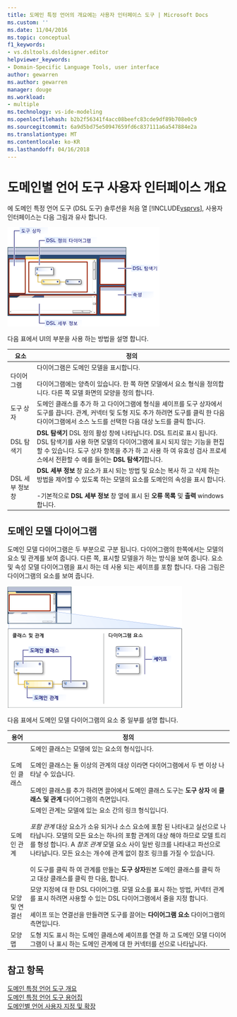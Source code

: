 ```yaml
---
title: 도메인 특정 언어의 개요에는 사용자 인터페이스 도구 | Microsoft Docs
ms.custom: ''
ms.date: 11/04/2016
ms.topic: conceptual
f1_keywords:
- vs.dsltools.dsldesigner.editor
helpviewer_keywords:
- Domain-Specific Language Tools, user interface
author: gewarren
ms.author: gewarren
manager: douge
ms.workload:
- multiple
ms.technology: vs-ide-modeling
ms.openlocfilehash: b2b2f56341f4acc08beefc83cde9df89b708e0c9
ms.sourcegitcommit: 6a9d5bd75e50947659fd6c837111a6a547884e2a
ms.translationtype: MT
ms.contentlocale: ko-KR
ms.lasthandoff: 04/16/2018
---
```

# <a name="overview-of-the-domain-specific-language-tools-user-interface"></a>도메인별 언어 도구 사용자 인터페이스 개요
에 도메인 특정 언어 도구 (DSL 도구) 솔루션을 처음 열 [!INCLUDE[vsprvs](../code-quality/includes/vsprvs_md.md)], 사용자 인터페이스는 다음 그림과 유사 합니다.  
  
 ![dsl 디자이너](../modeling/media/dsl_designer.png "dsl_designer")  
  
 다음 표에서 UI의 부분을 사용 하는 방법을 설명 합니다.  
  
|**요소**|**정의**|  
|-----------------|--------------------|  
|다이어그램|다이어그램은 도메인 모델을 표시합니다.<br /><br /> 다이어그램에는 양측이 있습니다. 한 쪽 하면 모델에서 요소 형식을 정의합니다. 다른 쪽 모델 화면의 모양을 정의 합니다.|  
|도구 상자|도메인 클래스를 추가 하 고 다이어그램에 형식을 셰이프를 도구 상자에서 도구를 끕니다. 관계, 커넥터 및 도형 지도 추가 하려면 도구를 클릭 한 다음 다이어그램에서 소스 노드를 선택한 다음 대상 노드를 클릭 합니다.|  
|DSL 탐색기|**DSL 탐색기** DSL 정의 활성 창에 나타납니다. DSL 트리로 표시 됩니다. DSL 탐색기를 사용 하면 모델의 다이어그램에 표시 되지 않는 기능을 편집할 수 있습니다. 도구 상자 항목을 추가 하 고 사용 하 여 유효성 검사 프로세스에서 전환할 수 예를 들어는 **DSL 탐색기**합니다.|  
|DSL 세부 정보 창|**DSL 세부 정보** 창 요소가 표시 되는 방법 및 요소는 복사 하 고 삭제 하는 방법을 제어할 수 있도록 하는 모델의 요소를 도메인의 속성을 표시 합니다.<br /><br /> -기본적으로 **DSL 세부 정보** 창 옆에 표시 된 **오류 목록** 및 **출력** windows 합니다.|  
  
## <a name="the-domain-model-diagram"></a>도메인 모델 다이어그램  
 도메인 모델 다이어그램은 두 부분으로 구분 됩니다. 다이어그램의 한쪽에서는 모델의 요소 및 관계를 보여 줍니다. 다른 쪽, 표시할 모델을가 하는 방식을 보여 줍니다. 요소 및 속성 모델 다이어그램을 표시 하는 데 사용 되는 셰이프를 포함 합니다. 다음 그림은 다이어그램의 요소를 보여 줍니다.  
  
 ![스윔 레인이 있는 dsl 디자이너](../modeling/media/dsl_desinger.png "dsl_desinger")  
  
 다음 표에서 도메인 모델 다이어그램의 요소 중 일부를 설명 합니다.  
  
|**용어**|**정의**|  
|--------------|--------------------|  
|도메인 클래스|도메인 클래스는 모델에 있는 요소의 형식입니다.<br /><br /> 도메인 클래스는 둘 이상의 관계의 대상 이라면 다이어그램에서 두 번 이상 나타날 수 있습니다.<br /><br /> 도메인 클래스를 추가 하려면 끌어에서 도메인 클래스 도구는 **도구 상자** 에 **클래스 및 관계** 다이어그램의 측면입니다.|  
|도메인 관계|도메인 관계는 모델에 있는 요소 간의 링크 형식입니다.<br /><br /> *포함 관계* 대상 요소가 소유 되거나 소스 요소에 포함 된 나타내고 실선으로 나타납니다. 모델의 모든 요소는 하나의 포함 관계의 대상 해야 하므로 모델 트리를 형성 합니다. A *참조 관계* 모델 요소 사이 일반 링크를 나타내고 파선으로 나타납니다. 모든 요소는 개수에 관계 없이 참조 링크를 가질 수 있습니다.<br /><br /> 이 도구를 클릭 하 여 관계를 만들는 **도구 상자**원본 도메인 클래스를 클릭 하 고 대상 클래스를 클릭 한 다음, 합니다.|  
|모양 및 연결선|모양 지정에 대 한 DSL 다이어그램. 모델 요소를 표시 하는 방법, 커넥터 관계를 표시 하려면 사용할 수 있는 DSL 다이어그램에서 줄을 지정 합니다.<br /><br /> 셰이프 또는 연결선을 만들려면 도구를 끌어는 **다이어그램 요소** 다이어그램의 측면입니다.|  
|모양 맵|도형 지도 표시 하는 도메인 클래스에 셰이프를 연결 하 고 도메인 모델 다이어그램이 나 표시 하는 도메인 관계에 대 한 커넥터를 선으로 나타납니다.|  
  
## <a name="see-also"></a>참고 항목  
 [도메인 특정 언어 도구 개요](../modeling/overview-of-domain-specific-language-tools.md)   
 [도메인 특정 언어 도구 용어집](http://msdn.microsoft.com/ca5e84cb-a315-465c-be24-76aa3df276aa)   
 [도메인별 언어 사용자 지정 및 확장](../modeling/customizing-and-extending-a-domain-specific-language.md)